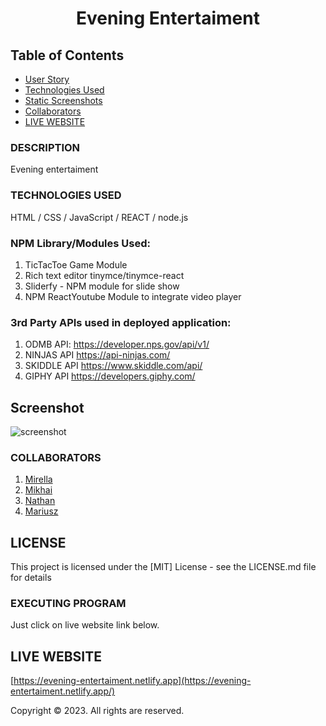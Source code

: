 # <p align="center">**Evening Entertaiment**</p>


## Table of Contents

- [User Story](#user-story)
- [Technologies Used](#technologies-used)
- [Static Screenshots](#screenshot)
- [Collaborators](#collaborators)
- [LIVE WEBSITE](#live-website)

### DESCRIPTION

Evening entertaiment


### TECHNOLOGIES USED

HTML / CSS / JavaScript / REACT / node.js

### NPM Library/Modules Used:

1. TicTacToe Game Module
2. Rich text editor tinymce/tinymce-react
3. Sliderfy - NPM module for slide show
4. NPM ReactYoutube Module to integrate video player

### 3rd Party APIs used in deployed application:

1. ODMB API: https://developer.nps.gov/api/v1/
2. NINJAS API https://api-ninjas.com/
3. SKIDDLE API https://www.skiddle.com/api/
4. GIPHY API https://developers.giphy.com/

## Screenshot

![screenshot](images/screenshot.png)


### COLLABORATORS

1. [Mirella](https://github.com/MIRY84)
2. [Mikhai](https://github.com/mihacuo/)
3. [Nathan](https://github.com/NatCro)
4. [Mariusz](https://github.com/MariuszWiacek)

## LICENSE

This project is licensed under the [MIT] License - see the LICENSE.md file for details

### EXECUTING PROGRAM

Just click on live website link below.

## LIVE WEBSITE
[https://evening-entertaiment.netlify.app](https://evening-entertaiment.netlify.app/)


Copyright © 2023. All rights are reserved.
